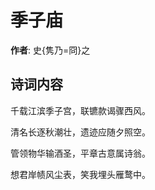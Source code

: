 # 季子庙

**作者**: 史{隽乃=冏}之

## 诗词内容

千载江滨季子宫，联镳款谒骤西风。

清名长逐秋潮壮，遗迹应随夕照空。

管领物华输酒圣，平章古意属诗翁。

想君岸帻风尘表，笑我埋头雁鹜中。

